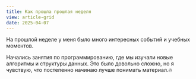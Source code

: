 ```yaml
---
title: Как прошла прошлая неделя
view: article-grid
date: 2025-04-07
---
```

 На прошлой неделе у меня было много интересных событий и учебных моментов. 

Начались занятия по программированию, где мы изучали новые алгоритмы и структуры данных. Это было довольно сложно, но я чувствую, что постепенно начинаю лучше понимать материал.🔥